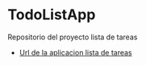 # TodoListApp

Repositorio del proyecto lista de tareas

- [Url de la aplicacion lista de tareas](https://Axe10rellana.github.io/todolistapp/todolistapp)
